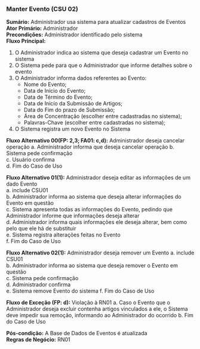 ### Manter Evento (CSU 02) ###
**Sumário:** Administrador usa sistema para atualizar cadastros de Eventos  
**Ator Primário:** Administrador  
**Precondições:** Administrador identificado pelo sistema  
**Fluxo Principal:**  
  1. O Administrador indica ao sistema que deseja cadastrar um Evento no sistema  
  2. O Sistema pede para que o Administrador que informe detalhes sobre o evento
  3. O Administrador informa dados referentes ao Evento:
     * Nome do Evento;  
     * Data de Início do Evento;  
     * Data de Término do Evento;  
     * Data de Inicío da Submissão de Artigos;  
     * Data do Fim do prazo de Submissão;  
     * Área de Concentração (escolher entre cadastradas no sistema);  
     * Palavras-Chave (escolher entre cadastradas no sistema);  
  4. O Sistema registra um novo Evento no Sistema  

**Fluxo Alternativo 00(FP: 2,3; FA01: c,d):** Administrador deseja  cancelar operação 
  a. Administrador informa que deseja cancelar operação 
  b. Sistema pede confirmação  
  c. Usuário confirma  
  d. Fim do Caso de Uso  

**Fluxo Alternativo 01(1):** Administrador deseja editar as informações de um dado Evento  
  a. include CSU01  
  b. Administrador informa ao sistema que deseja alterar informações do Evento em questão  
  c. Sistema apresenta todas as informações do Evento, pedindo que Administrador informe que informações deseja alterar  
  d. Administrador informa quais informações ele deseja alterar, bem como pelo que ele há de substituir  
  e. Sistema registra alterações feitas no Evento  
  f. Fim do Caso de Uso  

**Fluxo Alternativo 02(1):** Administrador deseja remover um Evento
  a. include CSU01  
  b. Administrador informa ao sistema que deseja remover o Evento em questão  
  c. Sistema pede confirmação  
  d. Administrador confirma  
  e. Sistema remove Evento do sistema
  f. Fim do Caso de Uso

**Fluxo de Exceção (FP: d):** Violação à RN01
  a. Caso o Evento que o Administrador deseja excluir contenha artigos vinculados a ele, o Sistema deve impedir sua remoção, informando ao Administrador do ocorrido
  b. Fim do Caso de Uso

**Pós-condição:** A Base de Dados de Eventos é atualizada  
**Regras de Negócio:** RN01  